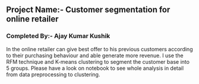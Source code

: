 ## Project Name:- Customer segmentation for online retailer 

### Completed By:- Ajay Kumar Kushik


In the online retailer can give best offer to his previous customers according to their purchasing behaviour and able generate more revenue. I use the RFM technique and K-means clustering to segment the customer base into 5 groups. Please have a look on notebook to see whole analysis in detail from data preprocessing to clustering.

